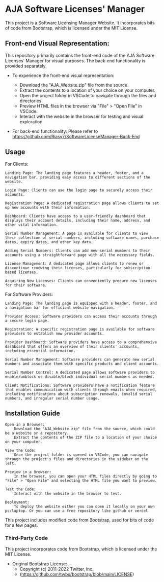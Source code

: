 # AJA Software Licenses' Manager

This project is a Software Licensing Manager Website. It incorporates bits of code from Bootstrap, which is licensed under the MIT License.

## Front-end Visual Representation:

This repository primarily contains the front-end code of the AJA Software Licenses' Manager for visual purposes. The back-end functionality is provided separately.

- To experience the front-end visual representation:
  - Download the "AJA_Website.zip" file from the source.
  - Extract the contents to a location of your choice on your computer.
  - Open the project folder in VSCode to navigate through the files and directories.
  - Preview HTML files in the browser via "File" > "Open File" in VSCode.
  - Interact with the website in the browser for testing and visual exploration.

- For back-end functionality: Please refer to https://github.com/Riasy7/SoftwareLicenseManager-Back-End
 

## Usage

For Clients:

    Landing Page: The landing page features a header, footer, and a navigation bar, providing easy access to different sections of the website.

    Login Page: Clients can use the login page to securely access their accounts.

    Registration Page: A dedicated registration page allows clients to set up new accounts with their information.

    Dashboard: Clients have access to a user-friendly dashboard that displays their account details, including their name, address, and other vital information.

    Serial Number Management: A page is available for clients to view their collection of serial numbers, including software names, purchase dates, expiry dates, and other key data.

    Adding Serial Numbers: Clients can add new serial numbers to their accounts using a straightforward page with all the necessary fields.

    License Management: A dedicated page allows clients to renew or discontinue renewing their licenses, particularly for subscription-based licenses.

    Acquiring New Licenses: Clients can conveniently procure new licenses for their software.

For Software Providers:

    Landing Page: The landing page is equipped with a header, footer, and a navigation bar for efficient website navigation.

    Provider Access: Software providers can access their accounts through a secure login page.

    Registration: A specific registration page is available for software providers to establish new provider accounts.

    Provider Dashboard: Software providers have access to a comprehensive dashboard that offers an overview of their clients' accounts, including essential information.

    Serial Number Management: Software providers can generate new serial numbers and associate them with specific products and client accounts.

    Serial Number Control: A dedicated page allows software providers to enable/unblock or disable/block individual serial numbers as needed.

    Client Notifications: Software providers have a notification feature that enables communication with clients through emails when required, including notifications about subscription renewals, invalid serial numbers, and irregular serial number usage.

## Installation Guide
    Open in a Browser:
        Download the "AJA_Website.zip" file from the source, which could be a website or a repository.
        Extract the contents of the ZIP file to a location of your choice on your computer.

    View the Code:
        Once the project folder is opened in VSCode, you can navigate through the project's files and directories in the sidebar on the left.
      
    Preview in a Browser:
        In the browser, you can open your HTML files directly by going to "File" > "Open File" and selecting the HTML file you want to preview.

    Test the Code:
        Interact with the website in the browser to test.

    Deployment:
        To deploy the website either you can open it locally on your own pc/laptop. Or you can use a free repository like github or vercel.

This project includes modified code from Bootstrap, used for bits of code for a few pages.


### Third-Party Code

This project incorporates code from Bootstrap, which is licensed under the MIT License.

- Original Bootstrap License:
  - Copyright (c) 2011-2022 Twitter, Inc.
  - (https://github.com/twbs/bootstrap/blob/main/LICENSE)




